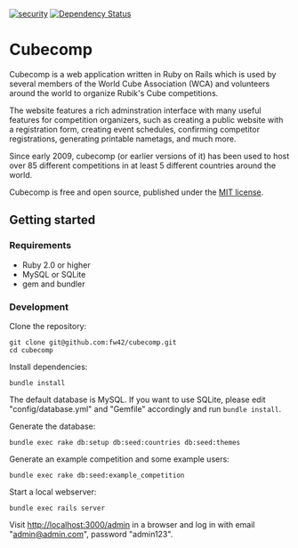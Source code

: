 [![security](https://hakiri.io/github/fw42/cubecomp/master.svg)](https://hakiri.io/github/fw42/cubecomp/master)
[![Dependency Status](https://gemnasium.com/fw42/cubecomp.svg)](https://gemnasium.com/fw42/cubecomp)

# Cubecomp

Cubecomp is a web application written in Ruby on Rails which is used by
several members of the World Cube Association (WCA) and volunteers around
the world to organize Rubik's Cube competitions.

The website features a rich adminstration interface with many useful features
for competition organizers, such as creating a public website with a registration
form, creating event schedules, confirming competitor registrations, generating
printable nametags, and much more.

Since early 2009, cubecomp (or earlier versions of it) has been used to host
over 85 different competitions in at least 5 different countries around the
world.

Cubecomp is free and open source, published under the
[MIT license](https://en.wikipedia.org/wiki/MIT_License).

## Getting started

### Requirements

* Ruby 2.0 or higher
* MySQL or SQLite
* gem and bundler

### Development

Clone the repository:
```
git clone git@github.com:fw42/cubecomp.git
cd cubecomp
```

Install dependencies:
```
bundle install
```

The default database is MySQL. If you want to use SQLite, please edit
"config/database.yml" and "Gemfile" accordingly and run `bundle install`.

Generate the database:
```
bundle exec rake db:setup db:seed:countries db:seed:themes
```

Generate an example competition and some example users:
```
bundle exec rake db:seed:example_competition
```

Start a local webserver:
```
bundle exec rails server
```

Visit [http://localhost:3000/admin](http://localhost:3000/admin) in a browser and log in with
email "admin@admin.com", password "admin123".
